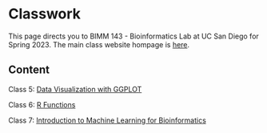 # Classwork

This page directs you to BIMM 143 - Bioinformatics Lab at UC San Diego for Spring 2023. The main class website hompage is [here](https://marcos-diazg.github.io/BIMM143_SP23/).

## Content

Class 5: [Data Visualization with GGPLOT](https://github.com/anelgt/BIMM143/blob/main/Class5/Class_05_for_GitHub.md)

Class 6: [R Functions](https://github.com/anelgt/BIMM143/blob/main/Class6/Class06_GitHub.md)

Class 7: [Introduction to Machine Learning for Bioinformatics](https://github.com/anelgt/BIMM143/blob/main/Class7/Class07_GitHub.md)
